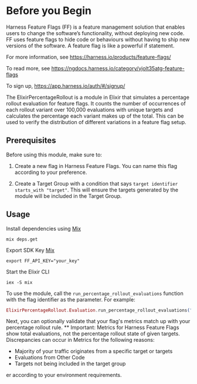 # Before you Begin

Harness Feature Flags (FF) is a feature management solution that enables users to change the software’s functionality, without deploying new code. FF uses feature flags to hide code or behaviours without having to ship new versions of the software. A feature flag is like a powerful if statement.

For more information, see https://harness.io/products/feature-flags/

To read more, see https://ngdocs.harness.io/category/vjolt35atg-feature-flags

To sign up, https://app.harness.io/auth/#/signup/

The ElixirPercentageRollout is a module in Elixir that simulates a percentage rollout evaluation for feature flags. It counts the number of occurrences of each rollout variant over 100,000 evaluations with unique targets and calculates the percentage each variant makes up of the total. This can be used to verify the distribution of different variations in a feature flag setup.

## Prerequisites

Before using this module, make sure to:

1. Create a new flag in Harness Feature Flags. You can name this flag according to your preference.

2. Create a Target Group with a condition that says `target identifier starts_with "target"`. This will ensure the targets generated by the module will be included in the Target Group.

## Usage

Install dependencies using [Mix](https://elixir-lang.org/getting-started/mix-otp/introduction-to-mix.html)
```shell
mix deps.get
````

Export SDK Key [Mix](https://elixir-lang.org/getting-started/mix-otp/introduction-to-mix.html)
```shell
export FF_API_KEY="your_key"
````

Start the Elixir CLI
```shell
iex -S mix
```

To use the module, call the `run_percentage_rollout_evaluations` function with the flag identifier as the parameter. For example:

```elixir
ElixirPercentageRollout.Evaluation.run_percentage_rollout_evaluations("my-flag-identifier")
```

Next, you can optionally validate that your flag's metrics match up with your percentage rollout rule. 
** Important: Metrics for Harness Feature Flags show total evaluations, not the percentage rollout state of given targets.
Discrepancies can occur in Metrics for the following reasons:
- Majority of your traffic originates from a specific target or targets
- Evaluations from Other Code 
- Targets not being included in the target group

er according to your environment requirements.
